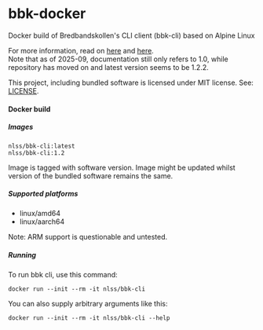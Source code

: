 # bbk-docker
Docker build of Bredbandskollen's CLI client (bbk-cli) based on Alpine Linux

For more information, read on [here](http://www.bredbandskollen.se/bredbandskollen-cli/) and [here](https://github.com/dotse/bbk).  
Note that as of 2025-09, documentation still only refers to 1.0, while repository has moved on and latest version seems to be 1.2.2.  
  
This project, including bundled software is licensed under MIT license. See: [LICENSE](https://github.com/dotse/bbk/blob/master/src/LICENSE).  


#### Docker build


##### Images
```
nlss/bbk-cli:latest
nlss/bbk-cli:1.2
```

Image is tagged with software version. Image might be updated whilst version of the bundled software remains the same.  

##### Supported platforms
- linux/amd64
- linux/aarch64

Note: ARM support is questionable and untested.

##### Running
To run bbk cli, use this command:
```
docker run --init --rm -it nlss/bbk-cli
```

You can also supply arbitrary arguments like this:
```
docker run --init --rm -it nlss/bbk-cli --help
```
